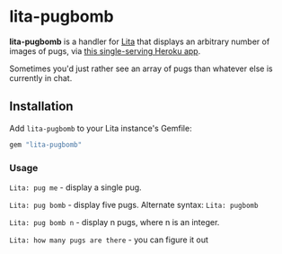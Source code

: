# lita-pugbomb

**lita-pugbomb** is a handler for [Lita](https://github.com/jimmycuadra/lita) that displays an arbitrary number of images of pugs, via [this single-serving Heroku app](http://pugme.herokuapp.com). 

Sometimes you'd just rather see an array of pugs than whatever else is currently in chat.

## Installation

Add `lita-pugbomb` to your Lita instance's Gemfile:
``` ruby
gem "lita-pugbomb"
```

### Usage
`Lita: pug me` - display a single pug.

`Lita: pug bomb` - display five pugs. Alternate syntax: `Lita: pugbomb`

`Lita: pug bomb n` - display n pugs, where n is an integer.

`Lita: how many pugs are there` - you can figure it out


